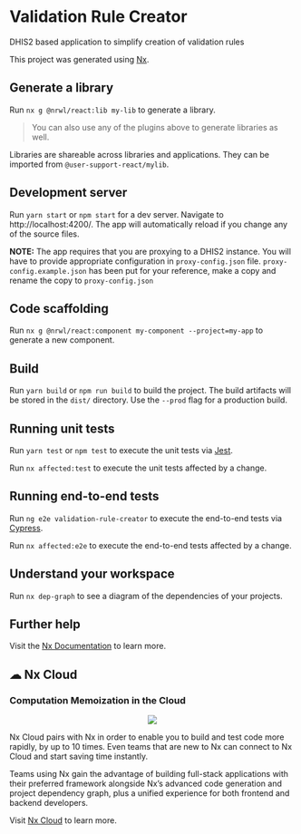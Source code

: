 # Validation Rule Creator

DHIS2 based application to simplify creation of validation rules

This project was generated using [Nx](https://nx.dev).

## Generate a library

Run `nx g @nrwl/react:lib my-lib` to generate a library.

> You can also use any of the plugins above to generate libraries as well.

Libraries are shareable across libraries and applications. They can be imported from `@user-support-react/mylib`.

## Development server

Run `yarn start` or `npm start` for a dev server. Navigate to http://localhost:4200/. The app will automatically reload if you change any of the source files.

**NOTE:** The app requires that you are proxying to a DHIS2 instance. You will have to provide appropriate configuration in `proxy-config.json` file. `proxy-config.example.json` has been put for your reference, make a copy and rename the copy to `proxy-config.json`

## Code scaffolding

Run `nx g @nrwl/react:component my-component --project=my-app` to generate a new component.

## Build

Run `yarn build` or `npm run build` to build the project. The build artifacts will be stored in the `dist/` directory. Use the `--prod` flag for a production build.

## Running unit tests

Run `yarn test` or `npm test` to execute the unit tests via [Jest](https://jestjs.io).

Run `nx affected:test` to execute the unit tests affected by a change.

## Running end-to-end tests

Run `ng e2e validation-rule-creator` to execute the end-to-end tests via [Cypress](https://www.cypress.io).

Run `nx affected:e2e` to execute the end-to-end tests affected by a change.

## Understand your workspace

Run `nx dep-graph` to see a diagram of the dependencies of your projects.

## Further help

Visit the [Nx Documentation](https://nx.dev) to learn more.

## ☁ Nx Cloud

### Computation Memoization in the Cloud

<p style="text-align: center;"><img src="https://raw.githubusercontent.com/nrwl/nx/master/images/nx-cloud-card.png"></p>

Nx Cloud pairs with Nx in order to enable you to build and test code more rapidly, by up to 10 times. Even teams that are new to Nx can connect to Nx Cloud and start saving time instantly.

Teams using Nx gain the advantage of building full-stack applications with their preferred framework alongside Nx’s advanced code generation and project dependency graph, plus a unified experience for both frontend and backend developers.

Visit [Nx Cloud](https://nx.app/) to learn more.
